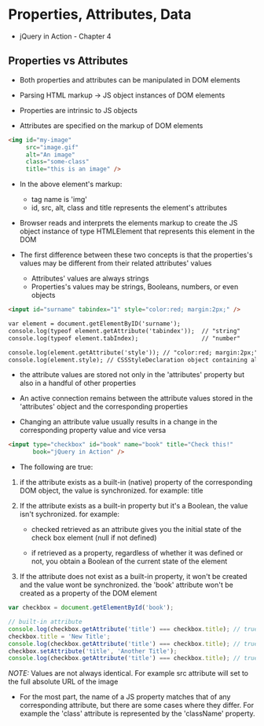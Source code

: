 # Properties, Attributes, Data

- jQuery in Action - Chapter 4

## Properties vs Attributes

- Both properties and attributes can be manipulated in DOM elements

- Parsing HTML markup -> JS object instances of DOM elements

- Properties are intrinsic to JS objects

- Attributes are specified on the markup of DOM elements

```html
<img id="my-image"
     src="image.gif"
     alt="An image"
     class="some-class"
     title="this is an image" />
```

- In the above element's markup:
  - tag name is 'img'
  - id, src, alt, class and title represents the element's attributes

- Browser reads and interprets the elements markup to create the JS object
  instance of type HTMLElement that represents this element in the DOM

* The first difference between these two concepts is that the properties's
  values may be different from their related attributes' values

  - Attributes' values are always strings
  - Properties's values may be strings, Booleans, numbers, or even objects


```html
<input id="surname" tabindex="1" style="color:red; margin:2px;" />

var element = document.getElementByID('surname');
console.log(typeof element.getAttribute('tabindex'));  // "string"
console.log(typeof element.tabIndex);                  // "number"

console.log(element.getAttribute('style')); // "color:red; margin:2px;"
console.log(element.style); // CSSStyleDeclaration object containing all the style
```

- the attribute values are stored not only in the 'attributes' property but also
  in a handful of other properties

- An active connection remains between the attribute values stored in the
  'attributes' object and the corresponding properties

- Changing an attribute value usually results in a change in the corresponding
  property value and vice versa


```html
<input type="checkbox" id="book" name="book" title="Check this!"
       book="jQuery in Action" />
```

* The following are true:

1. if the attribute exists as a built-in (native) property of the corresponding
    DOM object, the value is synchronized. for example: title

2. If the attribute exists as a built-in property but it's a Boolean, the value isn't sychronized. for example: 
   - checked retrieved as an attribute gives you the initial state of the check box element (null if not defined)

   - if retrieved as a property, regardless of whether it was defined or not,
     you obtain a Boolean of the current state of the element

3. If the attribute does not exist as a built-in property, it won't be created
   and the value wont be synchronized. the 'book' attribute won't be created as
   a property of the DOM element


```javascript
var checkbox = document.getElementById('book');

// built-in attribute
console.log(checkbox.getAttribute('title') === checkbox.title); // true
checkbox.title = 'New Title';
console.log(checkbox.getAttribute('title') === checkbox.title); // true
checkbox.setAttribute('title', 'Another Title');
console.log(checkbox.getAttribute('title') === checkbox.title); // true
```

*NOTE:* Values are not always identical. For example src attribute will set to
the full absolute URL of the image

* For the most part, the name of a JS property matches that of any corresponding
  attribute, but there are some cases where they differ. For example the 'class'
  attribute is represented by the 'className' property.
